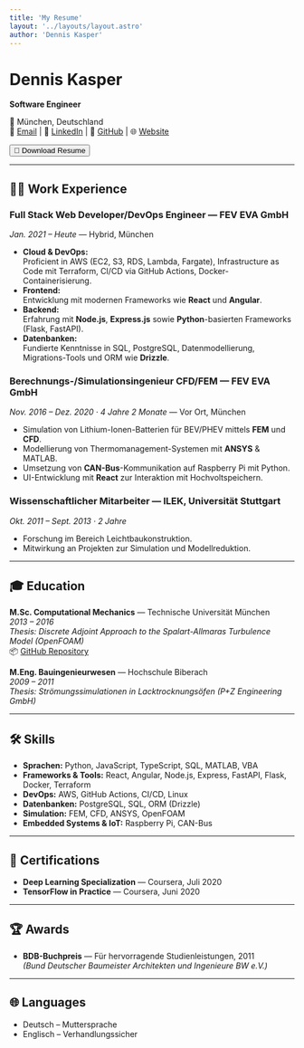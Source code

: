 ```yaml
---
title: 'My Resume'
layout: '../layouts/layout.astro'
author: 'Dennis Kasper'
---
```


<div class="markdown-content">

# Dennis Kasper

**Software Engineer**

📍 München, Deutschland  
📧 [Email](mailto:dennis.m.kasper@gmail.com) | 💼 [LinkedIn](https://linkedin.com/in/denniskasper) | 🐙 [GitHub](https://github.com/denniskasper) | 🌐 [Website](https://denniskasper.com)

<div class="mt-4 mb-6">
  <a href="/resume.pdf" download="dennis-kasper-resume.pdf">
    <button class="bg-blue-600 bg-opacity-40 text-white px-3 py-1.5 rounded-md hover:bg-opacity-70 transition text-sm font-normal">
      📄 Download Resume
    </button>
  </a>
</div>

---

## 🧑‍💼 Work Experience

### Full Stack Web Developer/DevOps Engineer — FEV EVA GmbH

_Jan. 2021 – Heute_ — Hybrid, München

- **Cloud & DevOps:**  
  Proficient in AWS (EC2, S3, RDS, Lambda, Fargate), Infrastructure as Code mit Terraform, CI/CD via GitHub Actions, Docker-Containerisierung.
- **Frontend:**  
  Entwicklung mit modernen Frameworks wie **React** und **Angular**.
- **Backend:**  
  Erfahrung mit **Node.js**, **Express.js** sowie **Python**-basierten Frameworks (Flask, FastAPI).
- **Datenbanken:**  
  Fundierte Kenntnisse in SQL, PostgreSQL, Datenmodellierung, Migrations-Tools und ORM wie **Drizzle**.

### Berechnungs-/Simulationsingenieur CFD/FEM — FEV EVA GmbH

_Nov. 2016 – Dez. 2020 · 4 Jahre 2 Monate_ — Vor Ort, München

- Simulation von Lithium-Ionen-Batterien für BEV/PHEV mittels **FEM** und **CFD**.
- Modellierung von Thermomanagement-Systemen mit **ANSYS** & MATLAB.
- Umsetzung von **CAN-Bus**-Kommunikation auf Raspberry Pi mit Python.
- UI-Entwicklung mit **React** zur Interaktion mit Hochvoltspeichern.

### Wissenschaftlicher Mitarbeiter — ILEK, Universität Stuttgart

_Okt. 2011 – Sept. 2013 · 2 Jahre_

- Forschung im Bereich Leichtbaukonstruktion.
- Mitwirkung an Projekten zur Simulation und Modellreduktion.

---

## 🎓 Education

**M.Sc. Computational Mechanics** — Technische Universität München  
_2013 – 2016_  
_Thesis: Discrete Adjoint Approach to the Spalart-Allmaras Turbulence Model (OpenFOAM)_  
📦 [GitHub Repository](https://github.com/denniskasper/OpenFOAM301)

**M.Eng. Bauingenieurwesen** — Hochschule Biberach  
_2009 – 2011_  
_Thesis: Strömungssimulationen in Lacktrocknungsöfen (P+Z Engineering GmbH)_

---

## 🛠 Skills

- **Sprachen:** Python, JavaScript, TypeScript, SQL, MATLAB, VBA
- **Frameworks & Tools:** React, Angular, Node.js, Express, FastAPI, Flask, Docker, Terraform
- **DevOps:** AWS, GitHub Actions, CI/CD, Linux
- **Datenbanken:** PostgreSQL, SQL, ORM (Drizzle)
- **Simulation:** FEM, CFD, ANSYS, OpenFOAM
- **Embedded Systems & IoT:** Raspberry Pi, CAN-Bus

---

## 📜 Certifications

- **Deep Learning Specialization** — Coursera, Juli 2020
- **TensorFlow in Practice** — Coursera, Juni 2020

---

## 🏆 Awards

- **BDB-Buchpreis** — Für hervorragende Studienleistungen, 2011  
  _(Bund Deutscher Baumeister Architekten und Ingenieure BW e.V.)_

---

## 🌐 Languages

- Deutsch – Muttersprache
- Englisch – Verhandlungssicher

</div>
